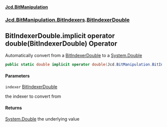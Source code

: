 #### [Jcd.BitManipulation](index.md 'index')
### [Jcd.BitManipulation.BitIndexers](Jcd.BitManipulation.BitIndexers.md 'Jcd.BitManipulation.BitIndexers').[BitIndexerDouble](Jcd.BitManipulation.BitIndexers.BitIndexerDouble.md 'Jcd.BitManipulation.BitIndexers.BitIndexerDouble')

## BitIndexerDouble.implicit operator double(BitIndexerDouble) Operator

Automatically convert from a [BitIndexerDouble](Jcd.BitManipulation.BitIndexers.BitIndexerDouble.md 'Jcd.BitManipulation.BitIndexers.BitIndexerDouble') to a [System.Double](https://docs.microsoft.com/en-us/dotnet/api/System.Double 'System.Double')

```csharp
public static double implicit operator double(Jcd.BitManipulation.BitIndexers.BitIndexerDouble indexer);
```
#### Parameters

<a name='Jcd.BitManipulation.BitIndexers.BitIndexerDouble.op_Implicitdouble(Jcd.BitManipulation.BitIndexers.BitIndexerDouble).indexer'></a>

`indexer` [BitIndexerDouble](Jcd.BitManipulation.BitIndexers.BitIndexerDouble.md 'Jcd.BitManipulation.BitIndexers.BitIndexerDouble')

the indexer to convert from

#### Returns
[System.Double](https://docs.microsoft.com/en-us/dotnet/api/System.Double 'System.Double')
the underlying value